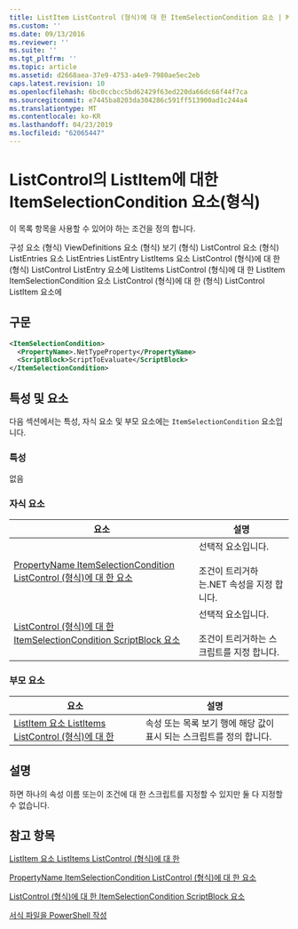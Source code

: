 ```yaml
---
title: ListItem ListControl (형식)에 대 한 ItemSelectionCondition 요소 | Microsoft Docs
ms.custom: ''
ms.date: 09/13/2016
ms.reviewer: ''
ms.suite: ''
ms.tgt_pltfrm: ''
ms.topic: article
ms.assetid: d2668aea-37e9-4753-a4e9-7980ae5ec2eb
caps.latest.revision: 10
ms.openlocfilehash: 6bc0ccbcc5bd62429f63ed220da66dc66f44f7ca
ms.sourcegitcommit: e7445ba8203da304286c591ff513900ad1c244a4
ms.translationtype: MT
ms.contentlocale: ko-KR
ms.lasthandoff: 04/23/2019
ms.locfileid: "62065447"
---
```

# <a name="itemselectioncondition-element-for-listitem-for-listcontrol-format"></a>ListControl의 ListItem에 대한 ItemSelectionCondition 요소(형식)

이 목록 항목을 사용할 수 있어야 하는 조건을 정의 합니다.

구성 요소 (형식) ViewDefinitions 요소 (형식) 보기 (형식) ListControl 요소 (형식) ListEntries 요소 ListEntries ListEntry ListItems 요소 ListControl (형식)에 대 한 (형식) ListControl ListEntry 요소에 ListItems ListControl (형식)에 대 한 ListItem ItemSelectionCondition 요소 ListControl (형식)에 대 한 (형식) ListControl ListItem 요소에

## <a name="syntax"></a>구문

```xml
<ItemSelectionCondition>
  <PropertyName>.NetTypeProperty</PropertyName>
  <ScriptBlock>ScriptToEvaluate</ScriptBlock>
</ItemSelectionCondition>
```

## <a name="attributes-and-elements"></a>특성 및 요소

다음 섹션에서는 특성, 자식 요소 및 부모 요소에는 `ItemSelectionCondition` 요소입니다.

### <a name="attributes"></a>특성

없음

### <a name="child-elements"></a>자식 요소

|요소|설명|
|-------------|-----------------|
|[PropertyName ItemSelectionCondition ListControl (형식)에 대 한 요소](./propertyname-element-for-itemselectioncondition-for-listcontrol-format.md)|선택적 요소입니다.<br /><br /> 조건이 트리거하는.NET 속성을 지정 합니다.|
|[ListControl (형식)에 대 한 ItemSelectionCondition ScriptBlock 요소](./scriptblock-element-for-itemselectioncondition-for-listcontrol-format.md)|선택적 요소입니다.<br /><br /> 조건이 트리거하는 스크립트를 지정 합니다.|

### <a name="parent-elements"></a>부모 요소

|요소|설명|
|-------------|-----------------|
|[ListItem 요소 ListItems ListControl (형식)에 대 한](./listitem-element-for-listitems-for-listcontrol-format.md)|속성 또는 목록 보기 행에 해당 값이 표시 되는 스크립트를 정의 합니다.|

## <a name="remarks"></a>설명

하면 하나의 속성 이름 또는이 조건에 대 한 스크립트를 지정할 수 있지만 둘 다 지정할 수 없습니다.

## <a name="see-also"></a>참고 항목

[ListItem 요소 ListItems ListControl (형식)에 대 한](./listitem-element-for-listitems-for-listcontrol-format.md)

[PropertyName ItemSelectionCondition ListControl (형식)에 대 한 요소](./propertyname-element-for-itemselectioncondition-for-listcontrol-format.md)

[ListControl (형식)에 대 한 ItemSelectionCondition ScriptBlock 요소](./scriptblock-element-for-itemselectioncondition-for-listcontrol-format.md)

[서식 파일을 PowerShell 작성](./writing-a-powershell-formatting-file.md)
